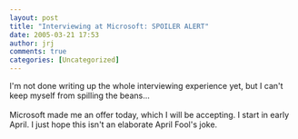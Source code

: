 ```yaml
---
layout: post
title: "Interviewing at Microsoft: SPOILER ALERT"
date: 2005-03-21 17:53
author: jrj
comments: true
categories: [Uncategorized]
---
```

I'm not done writing up the whole interviewing experience yet, but I can't keep myself from spilling the beans...<br /><br />Microsoft made me an offer today, which I will be accepting. I start in early April. I just hope this isn't an elaborate April Fool's joke.
